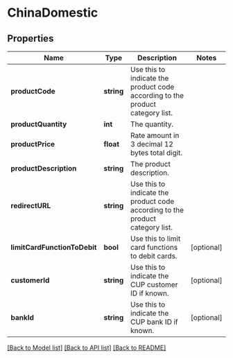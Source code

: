 # ChinaDomestic

## Properties
Name | Type | Description | Notes
------------ | ------------- | ------------- | -------------
**productCode** | **string** | Use this to indicate the product code according to the product category list. | 
**productQuantity** | **int** | The quantity. | 
**productPrice** | **float** | Rate amount in 3 decimal 12 bytes total digit. | 
**productDescription** | **string** | The product description. | 
**redirectURL** | **string** | Use this to indicate the product code according to the product category list. | 
**limitCardFunctionToDebit** | **bool** | Use this to limit card functions to debit cards. | [optional] 
**customerId** | **string** | Use this to indicate the CUP customer ID if known. | [optional] 
**bankId** | **string** | Use this to indicate the CUP bank ID if known. | [optional] 

[[Back to Model list]](../README.md#documentation-for-models) [[Back to API list]](../README.md#documentation-for-api-endpoints) [[Back to README]](../README.md)


